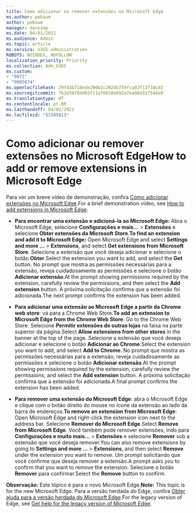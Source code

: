 ```yaml
---
title: Como adicionar ou remover extensões no Microsoft Edge
ms.author: pebaum
author: pebaum
manager: dansimp
ms.date: 04/01/2021
ms.audience: Admin
ms.topic: article
ms.service: o365-administration
ROBOTS: NOINDEX, NOFOLLOW
localization_priority: Priority
ms.collection: Adm_O365
ms.custom:
- "9971"
- "9005674"
ms.openlocfilehash: 29f43b718ede200b3c2024b759fca02f13f38c02
ms.sourcegitcommit: 7b2e5078dd65f11af6650e692a7ea48e91f544e0
ms.translationtype: HT
ms.contentlocale: pt-BR
ms.lasthandoff: 04/02/2021
ms.locfileid: "51505813"
---
```

# <a name="how-to-add-or-remove-extensions-in-microsoft-edge"></a><span data-ttu-id="adc63-102">Como adicionar ou remover extensões no Microsoft Edge</span><span class="sxs-lookup"><span data-stu-id="adc63-102">How to add or remove extensions in Microsoft Edge</span></span>

<span data-ttu-id="adc63-103">Para ver um breve vídeo de demonstração, confira [Como adicionar extensões no Microsoft Edge](https://support.microsoft.com/help/4027935/windows-10-add-or-remove-browser-extensions).</span><span class="sxs-lookup"><span data-stu-id="adc63-103">For a brief demonstration video, see [How to add extensions in Microsoft Edge](https://support.microsoft.com/help/4027935/windows-10-add-or-remove-browser-extensions).</span></span>

- <span data-ttu-id="adc63-104">**Para encontrar uma extensão e adicioná-la ao Microsoft Edge:** Abra o Microsoft Edge, selecione **Configurações e mais...** > **Extensões** e selecione **Obter extensões da Microsoft Store**.</span><span class="sxs-lookup"><span data-stu-id="adc63-104">**To find an extension and add it to Microsoft Edge:** Open Microsoft Edge and select **Settings and more ...** > **Extensions**, and select **Get extensions from Microsoft Store**.</span></span> <span data-ttu-id="adc63-105">Selecione a extensão que você deseja adicionar e selecione o botão **Obter**.</span><span class="sxs-lookup"><span data-stu-id="adc63-105">Select the extension you want to add, and select the **Get** button.</span></span> <span data-ttu-id="adc63-106">No prompt que mostra as permissões necessárias para a extensão, reveja cuidadosamente as permissões e selecione o botão **Adicionar extensão**.</span><span class="sxs-lookup"><span data-stu-id="adc63-106">At the prompt showing permissions required by the extension, carefully review the permissions, and then select the **Add extension** button.</span></span> <span data-ttu-id="adc63-107">A próxima solicitação confirma que a extensão foi adicionada.</span><span class="sxs-lookup"><span data-stu-id="adc63-107">The next prompt confirms the extension has been added.</span></span>

- <span data-ttu-id="adc63-108">**Para adicionar uma extensão ao Microsoft Edge a partir da Chrome web store**: vá para a Chrome Web Store.</span><span class="sxs-lookup"><span data-stu-id="adc63-108">**To add an extension to Microsoft Edge from the Chrome Web Store**: Go to the Chrome Web Store.</span></span> <span data-ttu-id="adc63-109">Selecione **Permitir extensões de outras lojas** na faixa na parte superior da página.</span><span class="sxs-lookup"><span data-stu-id="adc63-109">Select **Allow extensions from other stores** in the banner at the top of the page.</span></span> <span data-ttu-id="adc63-110">Selecione a extensão que você deseja adicionar e selecione o botão **Adicionar ao Chrome**.</span><span class="sxs-lookup"><span data-stu-id="adc63-110">Select the extension you want to add, and select **Add to Chrome**.</span></span> <span data-ttu-id="adc63-111">No prompt que mostra as permissões necessárias para a extensão, reveja cuidadosamente as permissões e selecione o botão **Adicionar extensão**.</span><span class="sxs-lookup"><span data-stu-id="adc63-111">At the prompt showing permissions required by the extension, carefully review the permissions, and select the **Add extension** button.</span></span> <span data-ttu-id="adc63-112">A próxima solicitação confirma que a extensão foi adicionada.</span><span class="sxs-lookup"><span data-stu-id="adc63-112">A final prompt confirms the extension has been added.</span></span>

- <span data-ttu-id="adc63-113">**Para remover uma extensão do Microsoft Edge**: abra o Microsoft Edge e clique com o botão direito do mouse no ícone da extensão ao lado da barra de endereços.</span><span class="sxs-lookup"><span data-stu-id="adc63-113">**To remove an extension from Microsoft Edge**: Open Microsoft Edge and right-click the extension icon next to the address bar.</span></span> <span data-ttu-id="adc63-114">Selecione **Remover do Microsoft Edge**.</span><span class="sxs-lookup"><span data-stu-id="adc63-114">Select **Remove from Microsoft Edge**.</span></span> <span data-ttu-id="adc63-115">Você também pode remover extensões, indo para **Configurações e muito mais...** > **Extensões** e selecione **Remover** sob a extensão que você deseja remover.</span><span class="sxs-lookup"><span data-stu-id="adc63-115">You can also remove extensions by going to **Settings and more ...** > **Extensions**, and then select **Remove** under the extension you want to remove.</span></span> <span data-ttu-id="adc63-116">Um prompt solicitando que você confirme que deseja remover a extensão.</span><span class="sxs-lookup"><span data-stu-id="adc63-116">A prompt asks you to confirm that you want to remove the extension.</span></span> <span data-ttu-id="adc63-117">Selecione o botão **Remover** para confirmar.</span><span class="sxs-lookup"><span data-stu-id="adc63-117">Select the **Remove** button to confirm.</span></span>

<span data-ttu-id="adc63-118">**Observação:** Este tópico é para o novo Microsoft Edge.</span><span class="sxs-lookup"><span data-stu-id="adc63-118">**Note:** This topic is for the new Microsoft Edge.</span></span> <span data-ttu-id="adc63-119">Para a versão herdada do Edge, confira [Obter ajuda para a versão herdada do Microsoft Edge](https://support.microsoft.com/hub/4522743/microsoft-edge-help).</span><span class="sxs-lookup"><span data-stu-id="adc63-119">For the legacy version of Edge, see [Get help for the legacy version of Microsoft Edge](https://support.microsoft.com/hub/4522743/microsoft-edge-help).</span></span>